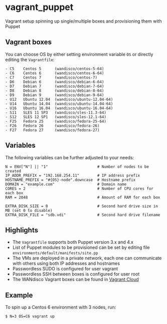 # vagrant_puppet
Vagrant setup spinning up single/multiple boxes and provisioning them with Puppet

## Vagrant boxes
You can choose OS by either setting environment variable `OS` or directly editing the `Vagrantfile`:
```
- C5    Centos 5      (wandisco/centos-5-64)
- C6    Centos 6      (wandisco/centos-6-64)
- C7    Centos 7      (wandisco/centos-7)
- D6    Debian 6      (wandisco/debian-6-64)
- D7    Debian 7      (wandisco/debian-7-64)
- D8    Debian 8      (wandisco/debian-8-64)
- D9    Debian 9      (wandisco/debian-9-64)
- U12   Ubuntu 12.04  (wandisco/ubuntu-12.04-64)
- U14   Ubuntu 14.04  (wandisco/ubuntu-14.04-64)
- U16   Ubuntu 16.04  (wandisco/ubuntu-16.04-64)
- S11   SLES 11 SP3   (wandisco/sles-11.3-64)
- S12   SLES 12 SP1   (wandisco/sles-12.1-64)
- F25   Fedora 25     (wandisco/fedora-25-64)
- F26   Fedora 26     (wandisco/fedora-26)
- F27   Fedora 27     (wandisco/fedora-27)

```

## Variables
The following variables can be further adjusted to your needs:
```
N = ENV["N"] || "1"                      # Number of nodes to be created
IP_ADDR_PREFIX = "192.168.254.11"        # IP address prefix
HOSTNAME_PREFIX = "#{OS}-node".downcase  # Hostname prefix
DOMAIN = "example.com"                   # Domain name
CORES = 2                                # Number of CPU cores for each box
RAM = 2048                               # Amount of RAM for each box

EXTRA_DISK_SIZE = 0                      # Second hard drive size in MB (set 0 to disable)
EXTRA_DISK_FILE = "sdb.vdi"              # Second hard drive filename
```

## Highlights
- The `Vagrantfile` supports both Puppet version 3.x and 4.x
- List of Puppet modules to be provisioned can be set by editing file `environments/default/manifests/site.pp`
- The VMs are deployed in a private network, each one can communicate with others using both IP addresses and hostnames
- Passwordless SUDO is configured for user vagrant
- Passwordless SSH between boxes is configured for user root
- The WANdisco Vagrant boxes can be found in [Vagrant Cloud](https://app.vagrantup.com/boxes/search?utf8=%E2%9C%93&sort=downloads&provider=&q=wandisco)

## Example
To spin up a Centos 6 environment with 3 nodes, run:

```
$ N=3 OS=C6 vagrant up
```
